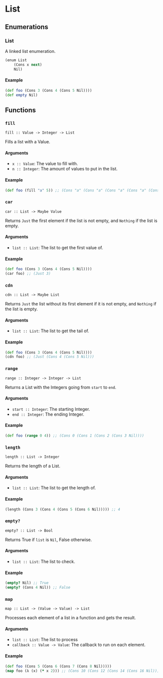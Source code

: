 List
====

Enumerations
------------

### List

A linked list enumeration.

```clojure
(enum List
	(Cons x next)
	Nil)
```

#### Example

```clojure
(def foo (Cons 3 (Cons 4 (Cons 5 Nil))))
(def empty Nil)
```

Functions
---------

### `fill`

`fill :: Value -> Integer -> List`

Fills a list with a Value.

#### Arguments

* `x :: Value`: The value to fill with.
* `n :: Integer`: The amount of values to put in the list.

#### Example

```clojure
(def foo (fill "a" 5)) ;; (Cons "a" (Cons "a" (Cons "a" (Cons "a" (Cons "a" Nil)))))
```

### `car`

`car :: List -> Maybe Value`

Returns `Just` the first element if the list is not empty, and `Nothing` if the list is empty.

#### Arguments

* `list :: List`: The list to get the first value of.

#### Example

```clojure
(def foo (Cons 3 (Cons 4 (Cons 5 Nil))))
(car foo) ;; (Just 3)
```

### `cdn`

`cdn :: List -> Maybe List`

Returns `Just` the list without its first element if it is not empty, and `Nothing` if the list is empty.

#### Arguments

* `list :: List`: The list to get the tail of.

#### Example

```clojure
(def foo (Cons 3 (Cons 4 (Cons 5 Nil))))
(cdn foo) ;; (Just (Cons 4 (Cons 5 Nil)))
```

### `range`

`range :: Integer -> Integer -> List`

Returns a List with the Integers going from `start` to `end`.

#### Arguments

* `start :: Integer`: The starting Integer.
* `end :: Integer`: The ending Integer.

#### Example

```clojure
(def foo (range 0 4)) ;; (Cons 0 (Cons 1 (Cons 2 (Cons 3 Nil))))
```

### `length`

`length :: List -> Integer`

Returns the length of a List.

#### Arguments

* `list :: List`: The list to get the length of.

#### Example

```clojure
(length (Cons 3 (Cons 4 (Cons 5 (Cons 6 Nil))))) ;; 4
```

### `empty?`

`empty? :: List -> Bool`

Returns True if `list` is `Nil`, False otherwise.

#### Arguments

* `list :: List`: The list to check.

#### Example

```clojure
(empty? Nil) ;; True
(empty? (Cons 4 Nil)) ;; False
```

### `map`

`map :: List -> (Value -> Value) -> List`

Processes each element of a list in a function and gets the result.

#### Arguments

* `list :: List`: The list to process
* `callback :: Value -> Value`: The callback to run on each element.

#### Example

```clojure
(def foo (Cons 5 (Cons 6 (Cons 7 (Cons 8 Nil)))))
(map foo (λ (x) (* x 2))) ;; (Cons 10 (Cons 12 (Cons 14 (Cons 16 Nil))))
```
